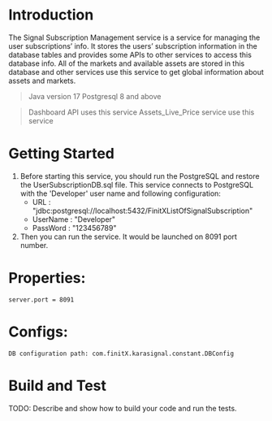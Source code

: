 # Introduction 
The Signal Subscription Management service is a service for managing the user subscriptions’ info. It stores the users’ subscription information in the database tables and provides some APIs to other services to access this database info.
All of the markets and available assets are stored in this database and other services use this service to get global information about assets and markets.

> Java version 17
> Postgresql 8 and above 

> Dashboard API uses this service 
> Assets_Live_Price service use this service

# Getting Started
1. Before starting this service, you should run the PostgreSQL and restore the UserSubscriptionDB.sql file.
   This service connects to PostgreSQL with the 'Developer' user name and following configuration:
    - URL : "jdbc:postgresql://localhost:5432/FinitXListOfSignalSubscription"
    - UserName : "Developer"
    - PassWord : "123456789"
2. Then you can run the service. It would be launched on 8091 port number.

# Properties:
    server.port = 8091

# Configs:
    DB configuration path: com.finitX.karasignal.constant.DBConfig

# Build and Test
TODO: Describe and show how to build your code and run the tests. 
